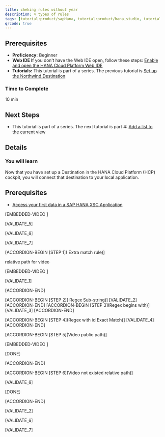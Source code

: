 ```yaml
---
title: cheking rules without year
description: 4 types of rules 
tags: [tutorial:product/sapHana, tutorial:product/hana_studio, tutorial:technology/sql, tutorial:technology/amazon_aws, tutorial:product/hcp, tutorial:interest/gettingstarted, tutorial:product/hcp_web_workbench, language>arabic, tutorial>test1, tutorial>test2, products>sap-s-4hana\,-on-premise-edition-1511, tutorial>t1, tutorial>t2]
qrcode: true
---
```


## Prerequisites  
 - **Proficiency:** Beginner 
 - **Web IDE** If you don't have the Web IDE open, follow these steps: [Enable and open the HANA Cloud Platform Web IDE](https://go.sap.com/developer/tutorials/sapui5-webide-open-webide.html)
 - **Tutorials:** This tutorial is part of a series.  The previous tutorial is [Set up the Northwind Destination](https://go.sap.com/developer/tutorials/hcp-create-destination.html)

### Time to Complete
10 min

## Next Steps
 - This tutorial is part of a series.  The next tutorial is part 4: [Add a list to the current view](https://go.sap.com/developer/tutorials/sapui5-webide-add-list.html)
  

## Details
### You will learn  
Now that you have set up a Destination in the HANA Cloud Platform (HCP) cockpit, you will connect that destination to your local application.    

## Prerequisites  
- [Access your first data in a SAP HANA XSC Application](http://go.sap.com/developer/tutorials/hana-data-access-authorizations.html)







[EMBEDDED-VIDEO [](/content/dam/site/sapcom/multimedia/2015/11/6e9ece44-4a7c-0010-82c7-eda71af511fa.mp4)] 


[VALIDATE_5]
 
[VALIDATE_6]
 
[VALIDATE_7]

 [ACCORDION-BEGIN [STEP 1]( Extra match rule)] 
 
 
 relative path for video 


 
 [EMBEDDED-VIDEO [](/content/dam/site/sapcom/multimedia/2015/11/6e9ece44-4a7c-0010-82c7-eda71af511fa.mp4)]
 
[VALIDATE_1]
 
 [ACCORDION-END]
 
 [ACCORDION-BEGIN [STEP 2]( Regex Sub-string)] 
[VALIDATE_2]
 [ACCORDION-END]
  [ACCORDION-BEGIN [STEP 3](Regex begins with)] 
 [VALIDATE_3]
 [ACCORDION-END]
 
  [ACCORDION-BEGIN [STEP 4](Regex with id Exact Match)] 
 [VALIDATE_4]
 [ACCORDION-END]
 
 
  [ACCORDION-BEGIN [STEP 5](Video public path)] 
  
 [EMBEDDED-VIDEO [](/content/dam/site/sapcom/multimedia/2016/06/a290e491-7a7c-0010-82c7-eda71af511fa.mp4)]
 
 
[DONE]
  
 [ACCORDION-END]

  [ACCORDION-BEGIN [STEP 6](Video not existed relative path)] 
  
[VALIDATE_6] 
  
[DONE]
 
 [ACCORDION-END]


[VALIDATE_2]
 
[VALIDATE_6]
 
[VALIDATE_7]
 
